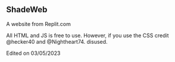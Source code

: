 ## ShadeWeb
A website from Replit.com


All HTML and JS is free to use. However, if you use the CSS credit @hecker40 and @Nightheart74.
disused.


Edited on 03/05/2023
